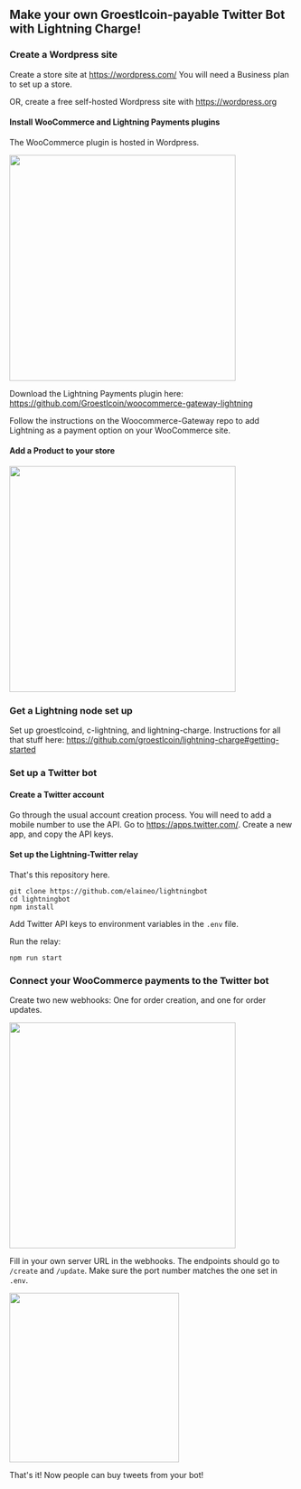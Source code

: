 ## Make your own Groestlcoin-payable Twitter Bot with Lightning Charge!

### Create a Wordpress site

Create a store site at https://wordpress.com/
You will need a Business plan to set up a store.

OR, create a free self-hosted Wordpress site with https://wordpress.org 

#### Install WooCommerce and Lightning Payments plugins

The WooCommerce plugin is hosted in Wordpress.

<img src="https://raw.githubusercontent.com/elaineo/lightningbot/master/docs/wp_plugins.png" width="400">

Download the Lightning Payments plugin here: https://github.com/Groestlcoin/woocommerce-gateway-lightning

Follow the instructions on the Woocommerce-Gateway repo to add Lightning as a payment option on your WooCommerce site.

#### Add a Product to your store

<img src="https://github.com/elaineo/lightningbot/blob/master/docs/product.png" width="400">

### Get a Lightning node set up

Set up groestlcoind, c-lightning, and lightning-charge. 
Instructions for all that stuff here: https://github.com/groestlcoin/lightning-charge#getting-started

### Set up a Twitter bot

#### Create a Twitter account

Go through the usual account creation process. You will need to add a mobile number to use the API.
Go to https://apps.twitter.com/. Create a new app, and copy the API keys.

#### Set up the Lightning-Twitter relay

That's this repository here.
```
git clone https://github.com/elaineo/lightningbot
cd lightningbot
npm install
```

Add Twitter API keys to environment variables in the `.env` file.

Run the relay: 
``` 
npm run start 
```

### Connect your WooCommerce payments to the Twitter bot

Create two new webhooks: One for order creation, and one for order updates.

<img src="https://github.com/elaineo/lightningbot/blob/master/docs/woocommerce.png" width="400">

Fill in your own server URL in the webhooks. The endpoints should go to `/create` and `/update`. Make sure the port number matches the one set in `.env`.

<img src="https://github.com/elaineo/lightningbot/blob/master/docs/webhook.png" width="300">

That's it! Now people can buy tweets from your bot!

